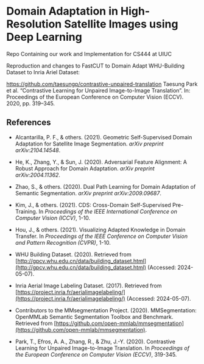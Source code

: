 # Domain Adaptation in High-Resolution Satellite Images using Deep Learning
Repo Containing our work and Implementation for CS444 at UIUC

Reproduction and changes to FastCUT to Domain Adapt WHU-Building Dataset to Inria Ariel Dataset:

https://github.com/taesungp/contrastive-unpaired-translation
Taesung Park et al. “Contrastive Learning for Unpaired Image-to-Image Translation”. In:
Proceedings of the European Conference on Computer Vision (ECCV). 2020, pp. 319–345.

## References

- Alcantarilla, P. F., & others. (2021). Geometric Self-Supervised Domain Adaptation for Satellite Image Segmentation. *arXiv preprint arXiv:2104.14548*.

- He, K., Zhang, Y., & Sun, J. (2020). Adversarial Feature Alignment: A Robust Approach for Domain Adaptation. *arXiv preprint arXiv:2004.11362*.

- Zhao, S., & others. (2020). Dual Path Learning for Domain Adaptation of Semantic Segmentation. *arXiv preprint arXiv:2009.09687*.

- Kim, J., & others. (2021). CDS: Cross-Domain Self-Supervised Pre-Training. In *Proceedings of the IEEE International Conference on Computer Vision (ICCV)*, 1-10.

- Hou, J., & others. (2021). Visualizing Adapted Knowledge in Domain Transfer. In *Proceedings of the IEEE Conference on Computer Vision and Pattern Recognition (CVPR)*, 1-10.

- WHU Building Dataset. (2020). Retrieved from [http://gpcv.whu.edu.cn/data/building_dataset.html](http://gpcv.whu.edu.cn/data/building_dataset.html) (Accessed: 2024-05-07).

- Inria Aerial Image Labeling Dataset. (2017). Retrieved from [https://project.inria.fr/aerialimagelabeling/](https://project.inria.fr/aerialimagelabeling/) (Accessed: 2024-05-07).

- Contributors to the MMsegmentation Project. (2020). MMSegmentation: OpenMMLab Semantic Segmentation Toolbox and Benchmark. Retrieved from [https://github.com/open-mmlab/mmsegmentation](https://github.com/open-mmlab/mmsegmentation).

- Park, T., Efros, A. A., Zhang, R., & Zhu, J.-Y. (2020). Contrastive Learning for Unpaired Image-to-Image Translation. In *Proceedings of the European Conference on Computer Vision (ECCV)*, 319-345.
